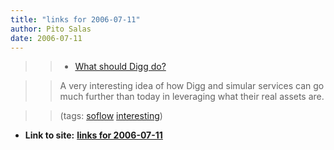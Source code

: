 ```yaml
---
title: "links for 2006-07-11"
author: Pito Salas
date: 2006-07-11
---
```



>>

>>   * [What should Digg
do?](<http://sethgodin.typepad.com/seths_blog/2006/07/what_should_dig.html>)

>>

>> A very interesting idea of how Digg and simular services can go much
further than today in leveraging what their real assets are.

>>

>> (tags: [soflow](<http://del.icio.us/pitosalas/soflow>)
[interesting](<http://del.icio.us/pitosalas/interesting>))

>>

>>


* **Link to site:** **[links for 2006-07-11](None)**
